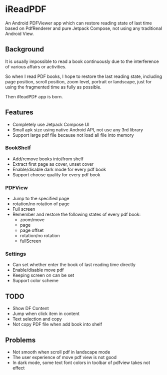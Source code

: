 # iReadPDF
An Android PDFViewer app which can restore reading state of last time based on PdfRenderer and pure Jetpack Compose, not using any traditional Android View. 

## Background
It is usually impossible to read a book continuously due to the interference of various affairs or activities. 

So when I read PDF books, I hope to restore the last reading state, including page position, scroll position,  zoom level, portrait or landscape, just for using the fragmented time as fully as possible. 

Then iReadPDF app is born.

## Features
- Completely use Jetpack Compose UI
- Small apk size using native Android API, not use any 3rd library
- Support large pdf file because not load all file into memory


### BookShelf
- Add/remove books into/from shelf
- Extract first page as cover, unset cover
- Enable/disable dark mode for every pdf book
- Support choose quality for every pdf book

### PDFView
- Jump to the specified page
- rotation/no rotation of page
- Full screen
- Remember and restore the following states of every pdf book:
  - zoom/move
  - page
  - page offset
  - rotation/no rotation
  - fullScreen


### Settings
- Can set whether enter the book of last reading time directly
- Enable/disable move pdf
- Keeping screen on can be set
- Support color scheme

## TODO
- Show DF Content
- Jump when click item in content
- Text selection and copy
- Not copy PDF file when add book into shelf


## Problems
- Not smooth when scroll pdf in landscape mode
- The user experience of move pdf view is not good
- In dark mode, some text font colors in toolbar of pdfview takes not effect